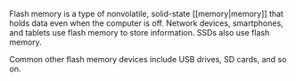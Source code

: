 Flash memory is a type of nonvolatile, solid-state [[memory|memory]] that holds data even when the computer is off. Network devices, smartphones, and tablets use flash memory to store information. SSDs also use flash memory.

Common other flash memory devices include USB drives, SD cards, and so on.